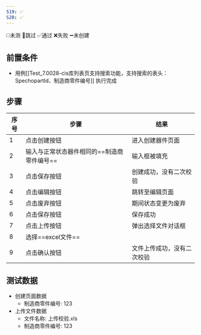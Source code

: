 ```yaml
---
S19: ✅
S20: ✅
---
```

◻️未测    🚫跳过     ✅通过    ❌失败     ➖未创建

## 前置条件

- 用例[[Test_7.0028-cis库列表页支持搜索功能，支持搜索的表头：SpechopartId、制造商零件编号]] 执行完成

## 步骤

| 序号  | 步骤                      | 结果            |
| --- | ----------------------- | ------------- |
| 1   | 点击创建按钮                  | 进入创建器件页面      |
| 2   | 输入与正常状态器件相同的==制造商零件编号== | 输入框被填充        |
| 3   | 点击保存按钮                  | 创建成功，没有二次校验   |
| 4   | 点击编辑按钮                  | 跳转至编辑页面       |
| 5   | 点击废弃按钮                  | 期间状态变更为废弃     |
| 6   | 点击保存按钮                  | 保存成功          |
| 7   | 点击上传按钮                  | 弹出选择文件对话框     |
| 8   | 选择==excel文件==           |               |
| 9   | 点击确认按钮                  | 文件上传成功，没有二次校验 |

## 测试数据

- 创建页面数据
	- 制造商零件编号: 123
- 上传文件数据
	- 文件名称: 上传校验.xls
	- 制造商零件编号: 123
